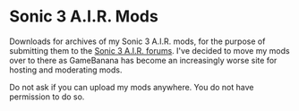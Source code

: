 # Sonic 3 A.I.R. Mods
Downloads for archives of my Sonic 3 A.I.R. mods, for the purpose of submitting them to the [Sonic 3 A.I.R. forums](https://sonic3air.boards.net/). I've decided to move my mods over to there as GameBanana has become an increasingly worse site for hosting and moderating mods.

Do not ask if you can upload my mods anywhere. You do not have permission to do so.